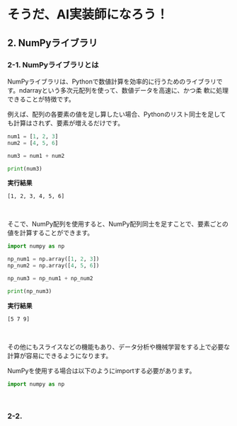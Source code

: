 # そうだ、AI実装師になろう！

## 2. NumPyライブラリ

### 2-1. NumPyライブラリとは

NumPyライブラリは、Pythonで数値計算を効率的に行うためのライブラリです。ndarrayという多次元配列を使って、数値データを高速に、かつ柔
軟に処理できることが特徴です。

例えば、配列の各要素の値を足し算したい場合、Pythonのリスト同士を足しても計算はされず、要素が増えるだけです。

```python
num1 = [1, 2, 3]
num2 = [4, 5, 6]

num3 = num1 + num2

print(num3)
```

**実行結果**

```
[1, 2, 3, 4, 5, 6]
```

<br>

そこで、NumPy配列を使用すると、NumPy配列同士を足すことで、要素ごとの値を計算することができます。

```python
import numpy as np

np_num1 = np.array([1, 2, 3])
np_num2 = np.array([4, 5, 6])

np_num3 = np_num1 + np_num2

print(np_num3)
```

**実行結果**

```
[5 7 9]
```

<br>

その他にもスライスなどの機能もあり、データ分析や機械学習をする上で必要な計算が容易にできるようになります。

NumPyを使用する場合は以下のようにimportする必要があります。

```python
import numpy as np
```

<br>

### 2-2.

